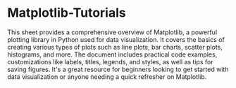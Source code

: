 # Matplotlib-Tutorials


This sheet provides a comprehensive overview of Matplotlib, a powerful plotting library in Python used for data visualization. It covers the basics of creating various types of plots such as line plots, bar charts, scatter plots, histograms, and more. The document includes practical code examples, customizations like labels, titles, legends, and styles, as well as tips for saving figures. It's a great resource for beginners looking to get started with data visualization or anyone needing a quick refresher on Matplotlib.
